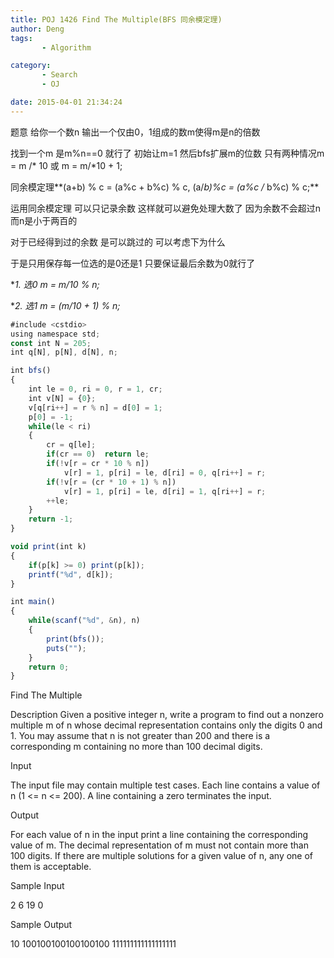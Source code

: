 ```yaml
---
title: POJ 1426 Find The Multiple(BFS 同余模定理)
author: Deng
tags: 
       - Algorithm

category: 
       - Search
       - OJ

date: 2015-04-01 21:34:24
---
```

题意 给你一个数n 输出一个仅由0，1组成的数m使得m是n的倍数

找到一个m 是m%n==0 就行了 初始让m=1 然后bfs扩展m的位数 只有两种情况m = m /* 10 或 m = m/*10 + 1;

同余模定理**(a+b) % c = (a%c + b%c) % c, (a/*b)%c = (a%c /* b%c) % c;**

运用同余模定理 可以只记录余数 这样就可以避免处理大数了 因为余数不会超过n 而n是小于两百的

对于已经得到过的余数 是可以跳过的 可以考虑下为什么

于是只用保存每一位选的是0还是1 只要保证最后余数为0就行了

**1. 选0 m = m/*10 % n;**

**2. 选1 m = (m/*10 + 1) % n;**

```js 
#include <cstdio>
using namespace std;
const int N = 205;
int q[N], p[N], d[N], n;

int bfs()
{
    int le = 0, ri = 0, r = 1, cr;
    int v[N] = {0};
    v[q[ri++] = r % n] = d[0] = 1;
    p[0] = -1;
    while(le < ri)
    {
        cr = q[le];
        if(cr == 0)  return le;
        if(!v[r = cr * 10 % n])
            v[r] = 1, p[ri] = le, d[ri] = 0, q[ri++] = r;
        if(!v[r = (cr * 10 + 1) % n])
            v[r] = 1, p[ri] = le, d[ri] = 1, q[ri++] = r;
        ++le;
    }
    return -1;
}

void print(int k)
{
    if(p[k] >= 0) print(p[k]);
    printf("%d", d[k]);
}

int main()
{
    while(scanf("%d", &n), n)
    {
        print(bfs());
        puts("");
    }
    return 0;
}
```

Find The Multiple

Description
Given a positive integer n, write a program to find out a nonzero multiple m of n whose decimal representation contains only the digits 0 and 1. You may assume that n is not greater than 200 and there is a corresponding m containing no more than 100 decimal digits.

Input

The input file may contain multiple test cases. Each line contains a value of n (1 <= n <= 200). A line containing a zero terminates the input.

Output

For each value of n in the input print a line containing the corresponding value of m. The decimal representation of m must not contain more than 100 digits. If there are multiple solutions for a given value of n, any one of them is acceptable.

Sample Input

2 6 19 0

Sample Output

10 100100100100100100 111111111111111111